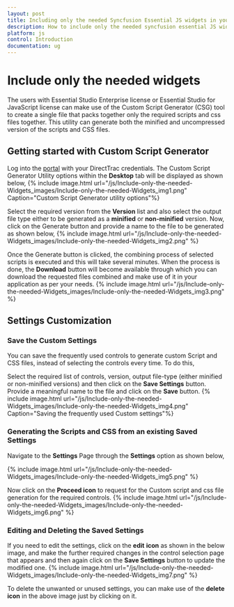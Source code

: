 ```yaml
---
layout: post
title: Including only the needed Syncfusion Essential JS widgets in your application 
description: How to include only the needed syncfusion essential JS widgets scripts in your application using custom script generator.
platform: js
control: Introduction
documentation: ug
---
```


# Include only the needed widgets

The users with Essential Studio Enterprise license or Essential Studio for JavaScript license can make use of the Custom Script Generator (CSG) tool to create a single file that packs together only the required scripts and css files together. This utility can generate both the minified and uncompressed version of the scripts and CSS files.

## Getting started with Custom Script Generator

Log into the [portal](http://csg.syncfusion.com/) with your DirectTrac credentials. The Custom Script Generator Utility options within the **Desktop** tab will be displayed as shown below,
{% include image.html url="/js/Include-only-the-needed-Widgets_images/Include-only-the-needed-Widgets_img1.png" Caption="Custom Script Generator utility options"%}

Select the required version from the **Version** list and also select the output file type either to be generated as a **minified** or **non-minified** version. Now, click on the Generate button and provide a name to the file to be generated as shown below,
{% include image.html url="/js/Include-only-the-needed-Widgets_images/Include-only-the-needed-Widgets_img2.png" %}

Once the Generate button is clicked, the combining process of selected scripts is executed and this will take several minutes. When the process is done, the **Download** button will become available through which you can download the requested files combined and make use of it in your application as per your needs.
{% include image.html url="/js/Include-only-the-needed-Widgets_images/Include-only-the-needed-Widgets_img3.png" %}



## Settings Customization

### Save the Custom Settings

You can save the frequently used controls to generate custom Script and CSS files, instead of selecting the controls every time. To do this, 

Select the required list of controls, version, output file-type (either minified or non-minified versions) and then click on the **Save Settings** button. Provide a meaningful name to the file and click on the **Save** button.
{% include image.html url="/js/Include-only-the-needed-Widgets_images/Include-only-the-needed-Widgets_img4.png" Caption="Saving the frequently used Custom settings"%}

### Generating the Scripts and CSS from an existing Saved Settings

Navigate to the **Settings** Page through the **Settings** option as shown below,

{% include image.html url="/js/Include-only-the-needed-Widgets_images/Include-only-the-needed-Widgets_img5.png" %}

Now click on the **Proceed icon** to request for the Custom script and css file generation for the required controls.
{% include image.html url="/js/Include-only-the-needed-Widgets_images/Include-only-the-needed-Widgets_img6.png" %}

### Editing and Deleting the Saved Settings

If you need to edit the settings, click on the **edit** **icon** as shown in the below image, and make the further required changes in the control selection page that appears and then again click on the **Save Settings** button to update the modified one.
{% include image.html url="/js/Include-only-the-needed-Widgets_images/Include-only-the-needed-Widgets_img7.png" %}

To delete the unwanted or unused settings, you can make use of the **delete** **icon** in the above image just by clicking on it.
